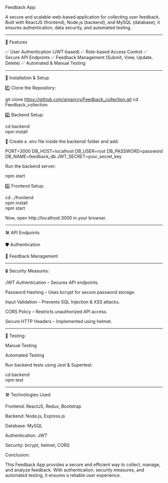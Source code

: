 

Feedback App:

A secure and scalable web-based application for collecting user feedback. Built with ReactJS (frontend), Node.js (backend), and MySQL (database), it ensures authentication, data security, and automated testing.


---

🚀 Features

✅ User Authentication (JWT-based)
✅ Role-based Access Control
✅ Secure API Endpoints
✅ Feedback Management (Submit, View, Update, Delete)
✅ Automated & Manual Testing


---

📂 Installation & Setup

1️⃣ Clone the Repository:

git clone https://github.com/amanrcy/Feedback_collection.git
cd Feedback_collection

2️⃣ Backend Setup:

cd backend  
npm install

🔹 Create a .env file inside the backend/ folder and add:

PORT=3000
DB_HOST=localhost
DB_USER=root
DB_PASSWORD=password
DB_NAME=feedback_db
JWT_SECRET=your_secret_key

Run the backend server:

npm start

3️⃣ Frontend Setup:

cd ../frontend  
npm install  
npm start

Now, open http://localhost:3000 in your browser.


---

🛠 API Endpoints

🛡️ Authentication

📝 Feedback Management


---

🔒 Security Measures:

JWT Authentication – Secures API endpoints.

Password Hashing – Uses bcrypt for secure password storage.

Input Validation – Prevents SQL Injection & XSS attacks.

CORS Policy – Restricts unauthorized API access.

Secure HTTP Headers – Implemented using helmet.



---

🧪 Testing:

Manual Testing

Automated Testing

Run backend tests using Jest & Supertest:

cd backend  
npm test


---

🛠 Technologies Used

Frontend: ReactJS, Redux, Bootstrap

Backend: Node.js, Express.js

Database: MySQL

Authentication: JWT

Security: bcrypt, helmet, CORS


Conclusion:

This Feedback App provides a secure and efficient way to collect, manage, and analyze feedback. With authentication, security measures, and automated testing, it ensures a reliable user experience.

